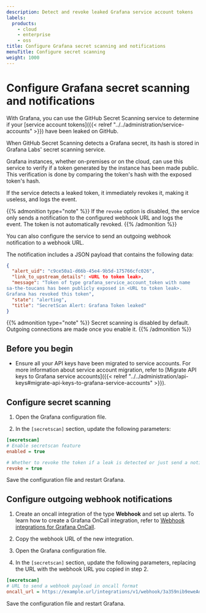 ```yaml
---
description: Detect and revoke leaked Grafana service account tokens
labels:
  products:
    - cloud
    - enterprise
    - oss
title: Configure Grafana secret scanning and notifications
menuTitle: Configure secret scanning
weight: 1000
---
```


# Configure Grafana secret scanning and notifications

With Grafana, you can use the GitHub Secret Scanning service to determine if your [service account tokens]({{< relref "../../administration/service-accounts" >}}) have been leaked on GitHub.

When GitHub Secret Scanning detects a Grafana secret, its hash is stored in Grafana Labs' secret scanning service.

Grafana instances, whether on-premises or on the cloud, can use this service to verify if a token generated by the instance has been made public. This verification is done by comparing the token's hash with the exposed token's hash.

If the service detects a leaked token, it immediately revokes it, making it useless, and logs the event.

{{% admonition type="note" %}}
If the `revoke` option is disabled, the service only sends a notification to the configured webhook URL and logs the event. The token is not automatically revoked.
{{% /admonition %}}

You can also configure the service to send an outgoing webhook notification to a webhook URL.

The notification includes a JSON payload that contains the following data:

```json
{
  "alert_uid": "c9ce50a1-d66b-45e4-9b5d-175766cfc026",
  "link_to_upstream_details": <URL to token leak>,
  "message": "Token of type grafana_service_account_token with name
sa-the-toucans has been publicly exposed in <URL to token leak>.
Grafana has revoked this token",
  "state": "alerting",
  "title": "SecretScan Alert: Grafana Token leaked"
}
```

{{% admonition type="note" %}}
Secret scanning is disabled by default. Outgoing connections are made once you enable it.
{{% /admonition %}}

## Before you begin

- Ensure all your API keys have been migrated to service accounts.
  For more information about service account migration, refer to [Migrate API keys to Grafana service accounts]({{< relref "../../administration/api-keys#migrate-api-keys-to-grafana-service-accounts" >}}).

## Configure secret scanning

1. Open the Grafana configuration file.

1. In the `[secretscan]` section, update the following parameters:

```ini
[secretscan]
# Enable secretscan feature
enabled = true

# Whether to revoke the token if a leak is detected or just send a notification
revoke = true
```

Save the configuration file and restart Grafana.

## Configure outgoing webhook notifications

1. Create an oncall integration of the type **Webhook** and set up alerts.
   To learn how to create a Grafana OnCall integration, refer to [Webhook integrations for Grafana OnCall](/docs/oncall/latest/integrations/available-integrations/configure-webhook/).

1. Copy the webhook URL of the new integration.

1. Open the Grafana configuration file.

1. In the `[secretscan]` section, update the following parameters,
   replacing the URL with the webhook URL you copied in step 2.

```ini
[secretscan]
# URL to send a webhook payload in oncall format
oncall_url = https://example.url/integrations/v1/webhook/3a359nib9eweAd9lAAAETVdOx/
```

Save the configuration file and restart Grafana.
